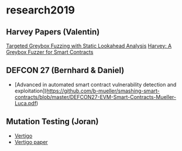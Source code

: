# research2019

## Harvey Papers (Valentin)

[Targeted Greybox Fuzzing with Static Lookahead Analysis](https://arxiv.org/pdf/1905.07147)
[Harvey: A Greybox Fuzzer for Smart Contracts](https://arxiv.org/pdf/1905.06944)

## DEFCON 27 (Bernhard & Daniel)

- [Advanced in automated smart contract vulnerability detection and exploitation])https://github.com/b-mueller/smashing-smart-contracts/blob/master/DEFCON27-EVM-Smart-Contracts-Mueller-Luca.pdf)

## Mutation Testing (Joran)

- [Vertigo](https://github.com/joranhonig/vertigo)
- [Vertigo paper](https://link.springer.com/chapter/10.1007%2F978-3-030-31500-9_19)
